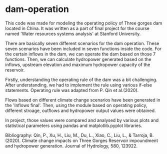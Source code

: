 # dam-operation
This code was made for modeling the operating policy of Three gorges dam located in China. It was written as a part of final project for the course named 'Water resources systems analysis' at Stanford University.

There are basically seven different scenarios for the dam operation. These seven scenarios have been included in seven functions inside the code. For the certain inflows in the dam, we can operate the dam based on those 7 functions. Then, we can calculate hydropower generated based on the inflows, upstream elevation and maximum hydropower capacity of the reservoir. 

Firstly, understanding the operating rule of the dam was a bit challenging. After understanding, we had to implement the rule using various if-else statements. Operating rule was adapted from P. Qin et al.(2020). 

Flows based on different climate change scenarios have been generated in the 'Inflows final'. Then, using the module based on operating policy, different stroage, outflows and hydropower output values were obtained.

In project, those values were compared and analysed by various plots and statistical parameters using pandas and matplotlib.pyplot libraries.


Bibliography:
Qin, P., Xu, H., Liu, M., Du, L., Xiao, C., Liu, L., & Tarroja, B. (2020). Climate change impacts on Three Gorges Reservoir impoundment and hydropower generation. Journal of Hydrology, 580, 123922.
